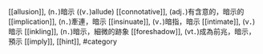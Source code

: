 [[allusion]], (n．)暗示 ((v．)allude) 
[[connotative]], (adj．)有含意的，暗示的 
[[implication]], (n．)牽連，暗示 
[[insinuate]], (v．)暗指，暗示 
[[intimate]], (v．)暗示 
[[inkling]], (n．)暗示，細微的跡象 
[[foreshadow]], (vt．)成為前兆，暗示，預示 
[[imply]], 
[[hint]], 
#category
